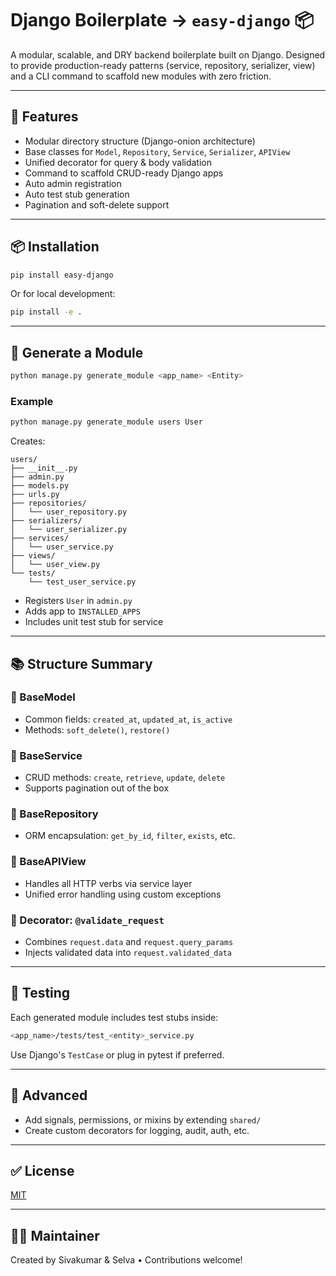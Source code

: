 # Django Boilerplate → `easy-django` 📦

A modular, scalable, and DRY backend boilerplate built on Django. Designed to provide production-ready patterns (service, repository, serializer, view) and a CLI command to scaffold new modules with zero friction.

---

## 🚀 Features
- Modular directory structure (Django-onion architecture)
- Base classes for `Model`, `Repository`, `Service`, `Serializer`, `APIView`
- Unified decorator for query & body validation
- Command to scaffold CRUD-ready Django apps
- Auto admin registration
- Auto test stub generation
- Pagination and soft-delete support

---

## 📦 Installation
```bash
pip install easy-django
```

Or for local development:
```bash
pip install -e .
```

---

## 🧱 Generate a Module
```bash
python manage.py generate_module <app_name> <Entity>
```

### Example
```bash
python manage.py generate_module users User
```
Creates:
```
users/
├── __init__.py
├── admin.py
├── models.py
├── urls.py
├── repositories/
│   └── user_repository.py
├── serializers/
│   └── user_serializer.py
├── services/
│   └── user_service.py
├── views/
│   └── user_view.py
└── tests/
    └── test_user_service.py
```

- Registers `User` in `admin.py`
- Adds app to `INSTALLED_APPS`
- Includes unit test stub for service

---

## 📚 Structure Summary
### 🔹 BaseModel
- Common fields: `created_at`, `updated_at`, `is_active`
- Methods: `soft_delete()`, `restore()`

### 🔹 BaseService
- CRUD methods: `create`, `retrieve`, `update`, `delete`
- Supports pagination out of the box

### 🔹 BaseRepository
- ORM encapsulation: `get_by_id`, `filter`, `exists`, etc.

### 🔹 BaseAPIView
- Handles all HTTP verbs via service layer
- Unified error handling using custom exceptions

### 🔹 Decorator: `@validate_request`
- Combines `request.data` and `request.query_params`
- Injects validated data into `request.validated_data`

---

## 🧪 Testing
Each generated module includes test stubs inside:
```bash
<app_name>/tests/test_<entity>_service.py
```
Use Django's `TestCase` or plug in pytest if preferred.

---

## 🧰 Advanced
- Add signals, permissions, or mixins by extending `shared/`
- Create custom decorators for logging, audit, auth, etc.

---

## ✅ License
[MIT](LICENSE)

---

## 👨‍💻 Maintainer
Created by Sivakumar & Selva • Contributions welcome!
